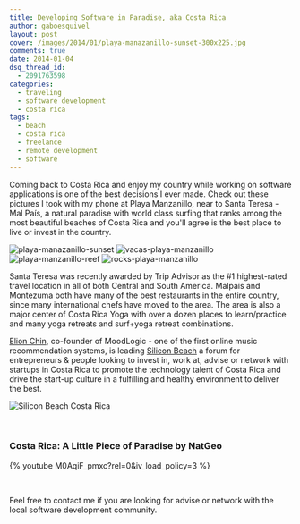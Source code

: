 ```yaml
---
title: Developing Software in Paradise, aka Costa Rica
author: gaboesquivel
layout: post
cover: /images/2014/01/playa-manazanillo-sunset-300x225.jpg
comments: true
date: 2014-01-04 
dsq_thread_id:
  - 2091763598
categories:
  - traveling
  - software development
  - costa rica
tags:
  - beach
  - costa rica
  - freelance
  - remote development
  - software
---
```

Coming back to Costa Rica and enjoy my country while working on software applications is one of the best decisions I ever made. Check out these pictures I took with my phone at Playa Manzanillo, near to Santa Teresa - Mal País, a natural paradise with world class surfing that ranks among the most beautiful beaches of Costa Rica and you'll agree is the best place to live or invest in the country.

<div class="center-align-wrapper">
<img alt="playa-manazanillo-sunset" src="/images/2014/01/playa-manazanillo-sunset-300x225.jpg" />
<img alt="vacas-playa-manzanillo" src="/images/2014/01/vacas-playa-manzanillo-300x225.jpg"/>
<img alt="playa-manzanillo-reef" src="/images/2014/01/playa-manzanillo-reef-300x225.jpg" />
<img alt="rocks-playa-manzanillo" src="/images/2014/01/rocks-playa-manzanillo-300x225.jpg"/>
</div>

Santa Teresa was recently awarded by Trip Advisor as the #1 highest-rated travel location in all of both Central and South America. Malpais and Montezuma both have many of the best restaurants in the entire country, since many international chefs have moved to the area. The area is also a major center of Costa Rica Yoga with over a dozen places to learn/practice and many yoga retreats and surf+yoga retreat combinations. 

[Elion Chin](https://angel.co/elion-chin), co-founder of MoodLogic - one of the first online music recommendation systems, is leading [Silicon Beach](http://bit.ly/SiliconBeachCR) a forum for entrepreneurs & people looking to invest in, work at, advise or network with startups in Costa Rica to promote the technology talent of Costa Rica and drive the start-up culture in a fulfilling and healthy environment to deliver the best.

<div class="center-align-wrapper">
	<img alt="Silicon Beach Costa Rica" src="/images/2014/01/silicon-beach-costa-rica.png"/>
</div>
<!--more-->

&nbsp;
<h3>Costa Rica: A Little Piece of Paradise by NatGeo</h3>
{% youtube M0AqiF_pmxc?rel=0&iv_load_policy=3 %}

&nbsp;

Feel free to contact me if you are looking for advise or network with the local software development community.

